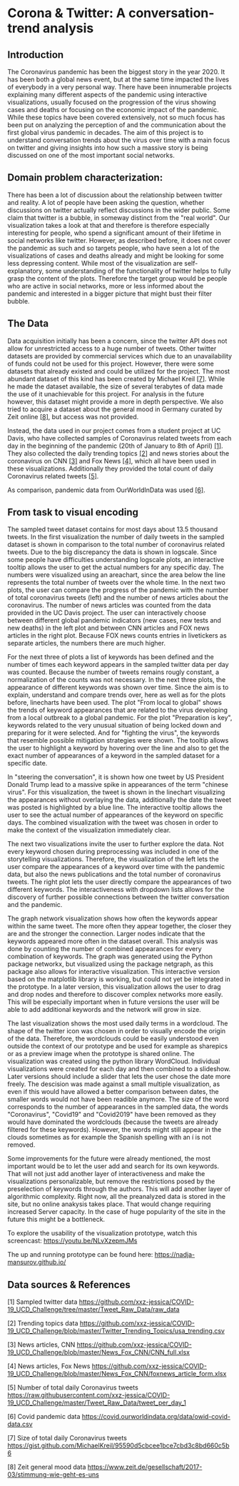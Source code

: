 # **Corona & Twitter: A conversation-trend analysis** 

## Introduction
The Coronavirus pandemic has been the biggest story in the year 2020. It has been both a global news event, but at the same time impacted the lives of everybody
in a very personal way. There have been innumerable projects explaining many different aspects of the pandemic using interactive visualizations, usually focused on 
the progression of the virus showing cases and deaths or focusing on the economic impact of the pandemic. While these topics have been covered extensively, not so 
much focus has been put on analyzing the perception of and the communication about the first global virus pandemic in decades. The aim of this project is to understand
conversation trends about the virus over time with a main focus on twitter and giving insights into how such a massive story is being discussed on 
one of the most important social networks.

## Domain problem characterization:
There has been a lot of discussion about the relationship between twitter and reality. A lot of people have been asking the question, whether discussions on twitter
actually reflect discussions in the wider public. Some claim that twitter is a bubble, in someway distinct from the "real world". Our visualization takes a look at that
and therefore is therefore especially interesting for people, who spend a significant amount of their lifetime in social networks like twitter. However, as described before,
it does not cover the pandemic as such and so targets people, who have seen a lot of the visualizations of cases and deaths already and 
might be looking for some less depressing content. While most of the visualization are self-explanatory, some understanding of the functionality of twitter helps to fully grasp
the content of the plots. Therefore the target group would be people who are active in social networks, more or less informed about the pandemic and interested in a bigger
picture that might bust their filter bubble.

## The Data
Data acquisition initially has been a concern, since the twitter API does not allow for unrestricted access to a huge number of tweets. Other twitter datasets are provided by
commercial services which due to an unavailability of funds could not be used for this project. However, there were some datasets
that already existed and could be utilized for the project. The most abundant dataset of this kind has been created by Michael Kreil [[7]](#7). While he made the dataset available,
the size of several terabytes of data made the use of it unachievable for this project. For analysis in the future however, this dataset might 
provide a more in depth perspective. We also tried to acquire a dataset about the general mood in Germany curated by Zeit online [[8]](#8), but access was not provided.

Instead, the data used in our project comes from a student project at UC Davis, who have collected samples of Coronavirus related tweets from each day in the beginning of
the pandemic (20th of January to 8th of April) [[1]](#1). They also collected the daily trending topics [[2]](#2) and news stories about the coronavirus on CNN [[3]](#3) and Fox News [[4]](#4), 
which all have been used in these visualizations. Additionally they provided the total count of daily Coronavirus related tweets [[5]](#5).

As comparison, pandemic data from OurWorldInData was used [[6]](#6).


## From task to visual encoding

The sampled tweet dataset contains for most days about 13.5 thousand tweets. In the first visualization the number of daily tweets in the sampled dataset is shown in comparison to the total number
of coronavirus related tweets. Due to the big discrepancy the data is shown in logscale. Since some people have difficulties understanding logscale plots, an interactive tooltip 
allows the user to get the actual numbers for any specific day. The numbers were visualized using an areachart, since the area below the line represents the total number of tweets over
the whole time.
In the next two plots, the user can compare the progress of the pandemic with the number of total coronavirus tweets (left) and the number of news articles about the coronavirus. The number of
news articles was counted from the data provided in the UC Davis project. The user can interactively choose between different global pandemic indicators (new cases, new tests and new deaths) in the left
plot and between CNN articles and FOX news articles in the right plot. Because FOX news counts entries in livetickers as separate articles, the numbers there are much higher.

For the next three of plots a list of keywords has been defined and the number of times each keyword appears in the sampled twitter data per day was counted. Because the number of tweets remains rougly constant,
a normalization of the counts was not necessary. In the next three plots, the appearance of different keywords was shown over time. Since the aim is to explain, understand and compare trends over, here as well as for the 
plots before, linecharts have been used.
The plot "From local to global" shows the trends of keyword appearances that are related to the virus developing from a local outbreak to a global pandemic. 
For the plot "Preparation is key", keywords related to the very unusual situation of being locked down and preparing for it were selected. And for "fighting the virus", the keywords that resemble possible
mitigation strategies were shown. The tooltip allows the user to highlight a keyword by hovering over the line and also to get the exact number of appearances of a keyword in the sampled dataset
for a specific date.

In "steering the conversation", it is shown how one tweet by US President Donald Trump lead to a massive spike in appearances
of the term "chinese virus". For this visualization, the tweet is shown in the linechart visualizing the appearances without overlaying the data, additionally the date the tweet was posted is highlighted by a blue line.
The interactive tooltip allows the user to see the actual number of appearances of the keyword on specific days. The combined visualization with the tweet was chosen in
order to make the context of the visualization immediately clear.

The next two visualizations invite the user to further explore the data. Not every keyword chosen during preprocessing was included in one of the storytelling visualizations. Therefore, the visualization of the left lets the
user compare the appearances of a keyword over time with the pandemic data, but also the news publications and the total number of coronavirus tweets. The right plot lets the user directly compare
the appearances of two different keywords. The interactiveness with dropdown lists allows for the discovery of further possible connections between the twitter conversation and the pandemic.

The graph network visualization shows how often the keywords appear within the same tweet. The more often they appear together, the closer they are and the stronger the connection. 
Larger nodes indicate that the keywords appeared more often in the dataset overall. This analysis was done by counting the number of combined appearances for every combination of keywords. The graph was generated
using the Python package networkx, but visualized using the package netgraph, as this package also allows for interactive visualization. This interactive version based on the matplotlib
library is working, but could not yet be integrated in the prototype. In a later version, this visualization allows the user to drag and drop nodes and therefore to discover complex networks more easily. This
will be especially important when in future versions the user will be able to add additional keywords and the network will grow in size.

The last visualization shows the most used daily terms in a wordcloud. The shape of the twitter icon was chosen in order to visually encode the origin of the data. Therefore, the wordclouds could be easily understood
even outside the context of our prototype and be used for example as sharepics or as a preview image when the prototype is shared online. The visualization was created using the 
python library WordCloud. Individual visualizations were created for each day and then combined to a slideshow. Later versions should include a slider that lets the user chose the date more freely. The descision was made
against a small multiple visualization, as even if this would have allowed a better comparison between dates, the smaller words would not have been readible anymore. The size of the word corresponds to the number of appearances
in the sampled data, the words "Coronavirus", "Covid19" and "Covid2019" have been removed as they would have dominated the wordclouds (because the tweets are already filtered for these keywords). However, the words might still
appear in the clouds sometimes as for example the Spanish spelling with an í is not removed. 

Some improvements for the future were already mentioned, the most important would be to let the user add and search for its own keywords. That will not just add another layer of interactiveness and make the visualizations personalizable, 
but remove the restrictions posed by the preselection of keywords through the authors. This will add another layer of algorithmic complexity. Right now, all the preanalyzed data is stored in the site,
but no online anakysis takes place. That would change requiring increased Server capacity. In the case of huge popularity of the site in the future this might be a bottleneck. 

To explore the usability of the visualization prototype, watch this screencast: https://youtu.be/NLvXzepmJMs

The up and running prototype can be found here: https://nadja-mansurov.github.io/

## Data sources & References
<a id="1">[1]</a> 
Sampled twitter data
https://github.com/xxz-jessica/COVID-19_UCD_Challenge/tree/master/Tweet_Raw_Data/raw_data

<a id="2">[2]</a> 
Trending topics data
https://github.com/xxz-jessica/COVID-19_UCD_Challenge/blob/master/Twitter_Trending_Topics/usa_trending.csv

<a id="3">[3]</a> 
News articles, CNN
https://github.com/xxz-jessica/COVID-19_UCD_Challenge/blob/master/News_Fox_CNN/CNN_full.xlsx

<a id="4">[4]</a> 
News articles, Fox News
https://github.com/xxz-jessica/COVID-19_UCD_Challenge/blob/master/News_Fox_CNN/foxnews_article_form.xlsx

<a id="5">[5]</a>
Number of total daily Coronavirus tweets
https://raw.githubusercontent.com/xxz-jessica/COVID-19_UCD_Challenge/master/Tweet_Raw_Data/tweet_per_day_1

<a id="6">[6]</a>
Covid pandemic data
https://covid.ourworldindata.org/data/owid-covid-data.csv

<a id="7">[7]</a>
Size of total daily Coronavirus tweets
https://gist.github.com/MichaelKreil/95590d5cbcee1bce7cbd3c8bd660c5b6

<a id="8">[8]</a>
Zeit general mood data
https://www.zeit.de/gesellschaft/2017-03/stimmung-wie-geht-es-uns